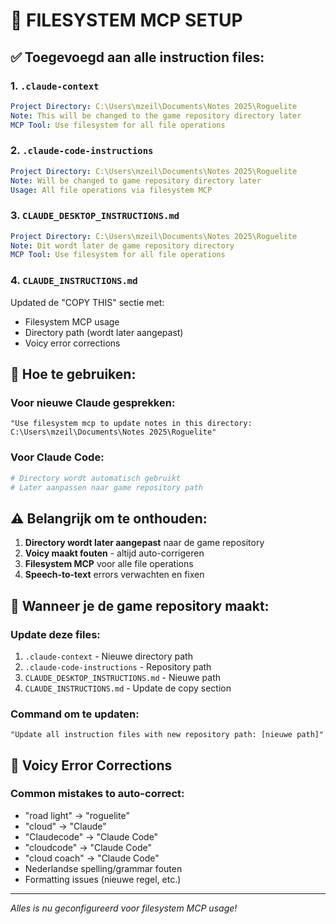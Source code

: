 # 📁 FILESYSTEM MCP SETUP

## ✅ Toegevoegd aan alle instruction files:

### 1. `.claude-context`
```yaml
Project Directory: C:\Users\mzeil\Documents\Notes 2025\Roguelite
Note: This will be changed to the game repository directory later
MCP Tool: Use filesystem for all file operations
```

### 2. `.claude-code-instructions`
```yaml
Project Directory: C:\Users\mzeil\Documents\Notes 2025\Roguelite
Note: Will be changed to game repository directory later
Usage: All file operations via filesystem MCP
```

### 3. `CLAUDE_DESKTOP_INSTRUCTIONS.md`
```yaml
Project Directory: C:\Users\mzeil\Documents\Notes 2025\Roguelite
Note: Dit wordt later de game repository directory
MCP Tool: Use filesystem for all file operations
```

### 4. `CLAUDE_INSTRUCTIONS.md`
Updated de "COPY THIS" sectie met:
- Filesystem MCP usage
- Directory path (wordt later aangepast)
- Voicy error corrections

## 🎯 Hoe te gebruiken:

### Voor nieuwe Claude gesprekken:
```
"Use filesystem mcp to update notes in this directory: C:\Users\mzeil\Documents\Notes 2025\Roguelite"
```

### Voor Claude Code:
```bash
# Directory wordt automatisch gebruikt
# Later aanpassen naar game repository path
```

## ⚠️ Belangrijk om te onthouden:

1. **Directory wordt later aangepast** naar de game repository
2. **Voicy maakt fouten** - altijd auto-corrigeren
3. **Filesystem MCP** voor alle file operations
4. **Speech-to-text** errors verwachten en fixen

## 🔄 Wanneer je de game repository maakt:

### Update deze files:
1. `.claude-context` - Nieuwe directory path
2. `.claude-code-instructions` - Repository path
3. `CLAUDE_DESKTOP_INSTRUCTIONS.md` - Nieuwe path
4. `CLAUDE_INSTRUCTIONS.md` - Update de copy section

### Command om te updaten:
```
"Update all instruction files with new repository path: [nieuwe path]"
```

## 📝 Voicy Error Corrections

### Common mistakes to auto-correct:
- "road light" → "roguelite"
- "cloud" → "Claude"  
- "Claudecode" → "Claude Code"
- "cloudcode" → "Claude Code"
- "cloud coach" → "Claude Code"
- Nederlandse spelling/grammar fouten
- Formatting issues (nieuwe regel, etc.)

---

*Alles is nu geconfigureerd voor filesystem MCP usage!*